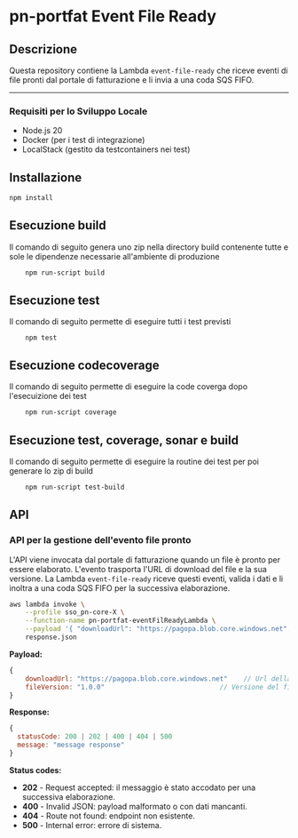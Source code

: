 # pn-portfat Event File Ready

## Descrizione
Questa repository contiene la Lambda `event-file-ready` che riceve eventi di file pronti dal portale di fatturazione e li invia a una coda SQS FIFO.

---

### Requisiti per lo Sviluppo Locale
- Node.js 20
- Docker (per i test di integrazione)
- LocalStack (gestito da testcontainers nei test)

## Installazione
```bash
npm install
```

## Esecuzione build

Il comando di seguito genera uno zip nella directory build contenente tutte e sole le dipendenze necessarie all'ambiente di produzione

```bash
    npm run-script build
```

## Esecuzione test

Il comando di seguito permette di eseguire tutti i test previsti

```
    npm test
```

## Esecuzione codecoverage

Il comando di seguito permette di eseguire la code coverga dopo l'esecuizione dei test

```bash
    npm run-script coverage
```

## Esecuzione test, coverage, sonar e build

Il comando di seguito permette di eseguire la routine dei test per poi generare lo zip di build

```bash
    npm run-script test-build
```


## API
### API per la gestione dell'evento file pronto

L'API viene invocata dal portale di fatturazione quando un file è pronto per essere elaborato. L'evento trasporta l'URL di download del file e la sua versione. La Lambda `event-file-ready` riceve questi eventi, valida i dati e li inoltra a una coda SQS FIFO per la successiva elaborazione.


```sh
aws lambda invoke \
    --profile sso_pn-core-X \
    --function-name pn-portfat-eventFilReadyLambda \
    --payload '{ "downloadUrl": "https://pagopa.blob.core.windows.net", "fileVersion": "1.0.0" }' \
    response.json
```

**Payload:**

```Javascript
{
    downloadUrl: "https://pagopa.blob.core.windows.net"    // Url della risorsa 
    fileVersion: "1.0.0"                             // Versione del file zip
}
```

**Response:**

```Javascript
{
  statusCode: 200 | 202 | 400 | 404 | 500
  message: "message response"
}
```
**Status codes:**
-   **202** - Request accepted: il messaggio è stato accodato per una successiva elaborazione.
-   **400** - Invalid JSON: payload malformato o con dati mancanti.
-   **404** - Route not found: endpoint non esistente.
-   **500** - Internal error: errore di sistema.

